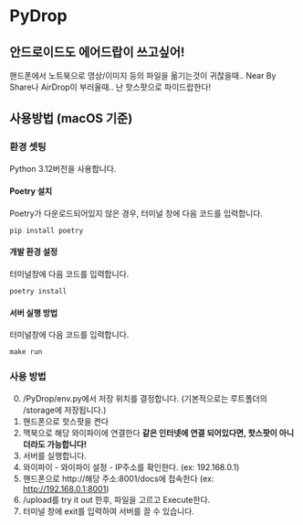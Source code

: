 # PyDrop

## 안드로이드도 에어드랍이 쓰고싶어!

핸드폰에서 노트북으로 영상/이미지 등의 파일을 옮기는것이 귀찮을때.. Near By Share나 AirDrop이 부러울때..
난 핫스팟으로 파이드랍한다!

## 사용방법 (macOS 기준)

### 환경 셋팅

Python 3.12버전을 사용합니다.

#### Poetry 설치
Poetry가 다운로드되어있지 않은 경우, 터미널 창에 다음 코드를 입력합니다.
```
pip install poetry
```

#### 개발 환경 설정
터미널창에 다음 코드를 입력합니다.
```
poetry install
```

#### 서버 실행 방법
터미널창에 다음 코드를 입력합니다.
```
make run
```

### 사용 방법

0. /PyDrop/env.py에서 저장 위치를 결정합니다. (기본적으로는 루트폴더의 /storage에 저장됩니다.)
1. 핸드폰으로 핫스팟을 켠다
2. 맥북으로 해당 와이파이에 연결한다 **같은 인터넷에 연결 되어있다면, 핫스팟이 아니더라도 가능합니다!**
3. 서버를 실행합니다.
4. 와이파이 - 와이파이 설정 - IP주소를 확인한다. (ex: 192.168.0.1)
5. 핸드폰으로 http://해당 주소:8001/docs에 접속한다 (ex: http://192.168.0.1:8001)
6. /upload를 try it out 한후, 파일을 고르고 Execute한다.
7. 터미널 창에 exit를 입력하여 서버를 끌 수 있습니다.